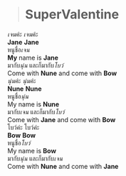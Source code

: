 ># SuperValentine 
*เจน*ค่ะ *เจน*ค่ะ    
__Jane__ **Jane**     
หนูชื่อ*เจน*      
__My__ name is __Jane__      
มากับ*นุ่น* และก็มากับ*โบว์*        
Come with __Nune__ and come with __Bow__        
*นุ่น*ค่ะ *นุ่น*ค่ะ      
__Nune__ __Nune__      
หนูชื่อ*นุ่น*      
My name is __Nune__      
มากับ*เจน* และก็มากับ*โบว์*      
Come with __Jane__ and come with __Bow__        
โบว์ค่ะ โบว์ค่ะ       
**Bow** **Bow**        
หนูชื่อ*โบว์*       
My name is __Bow__        
มากับ*นุ่น* และก็มากับ*เจน*       
Come with __Nune__ and come with __Jane__  
